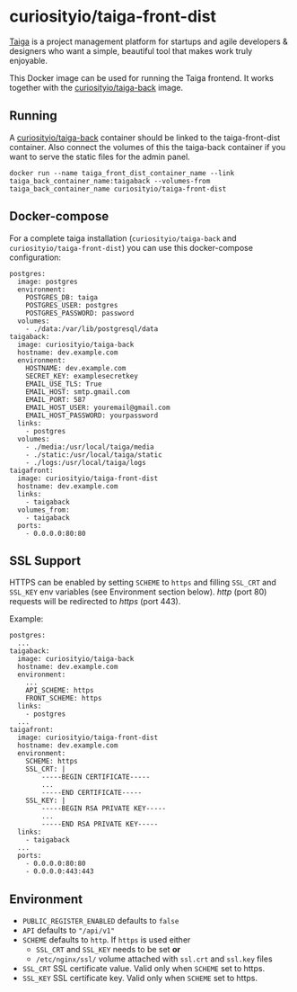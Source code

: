 # curiosityio/taiga-front-dist

[Taiga](https://taiga.io/) is a project management platform for startups and agile developers & designers who want a simple, beautiful tool that makes work truly enjoyable.

This Docker image can be used for running the Taiga frontend. It works together with the [curiosityio/taiga-back](https://registry.hub.docker.com/u/curiosityio/taiga-back/) image.

## Running

A [curiosityio/taiga-back](https://registry.hub.docker.com/u/curiosityio/taiga-back/) container should be linked to the taiga-front-dist container. Also connect the volumes of this the taiga-back container if you want to serve the static files for the admin panel.

```
docker run --name taiga_front_dist_container_name --link taiga_back_container_name:taigaback --volumes-from taiga_back_container_name curiosityio/taiga-front-dist
```

## Docker-compose

For a complete taiga installation (``curiosityio/taiga-back`` and ``curiosityio/taiga-front-dist``) you can use this docker-compose configuration:

```
postgres:
  image: postgres
  environment:
    POSTGRES_DB: taiga
    POSTGRES_USER: postgres
    POSTGRES_PASSWORD: password
  volumes:
    - ./data:/var/lib/postgresql/data
taigaback:
  image: curiosityio/taiga-back
  hostname: dev.example.com
  environment:
    HOSTNAME: dev.example.com
    SECRET_KEY: examplesecretkey
    EMAIL_USE_TLS: True
    EMAIL_HOST: smtp.gmail.com
    EMAIL_PORT: 587
    EMAIL_HOST_USER: youremail@gmail.com
    EMAIL_HOST_PASSWORD: yourpassword
  links:
    - postgres
  volumes:
    - ./media:/usr/local/taiga/media
    - ./static:/usr/local/taiga/static
    - ./logs:/usr/local/taiga/logs
taigafront:
  image: curiosityio/taiga-front-dist
  hostname: dev.example.com
  links:
    - taigaback
  volumes_from:
    - taigaback
  ports:
    - 0.0.0.0:80:80
```

## SSL Support

HTTPS can be enabled by setting ``SCHEME`` to ``https`` and filling ``SSL_CRT``
and ``SSL_KEY`` env variables (see Environment section below). *http* (port 80) 
requests will be redirected to *https* (port 443).

Example:

```
postgres:
  ...
taigaback:
  image: curiosityio/taiga-back
  hostname: dev.example.com
  environment:
    ...
    API_SCHEME: https
    FRONT_SCHEME: https
  links:
    - postgres
  ...
taigafront:
  image: curiosityio/taiga-front-dist
  hostname: dev.example.com
  environment:
    SCHEME: https
    SSL_CRT: |
        -----BEGIN CERTIFICATE-----
        ...
        -----END CERTIFICATE-----
    SSL_KEY: |
        -----BEGIN RSA PRIVATE KEY-----
        ...
        -----END RSA PRIVATE KEY-----
  links:
    - taigaback
  ...
  ports:
    - 0.0.0.0:80:80
    - 0.0.0.0:443:443
```

## Environment

* ``PUBLIC_REGISTER_ENABLED`` defaults to ``false``
* ``API`` defaults to ``"/api/v1"``
* ``SCHEME`` defaults to ``http``. If ``https`` is used either
  * ``SSL_CRT`` and ``SSL_KEY`` needs to be set **or** 
  * ``/etc/nginx/ssl/`` volume attached with ``ssl.crt`` and ``ssl.key`` files
* ``SSL_CRT`` SSL certificate value. Valid only when ``SCHEME`` set to https.
* ``SSL_KEY`` SSL certificate key. Valid only when ``SCHEME`` set to https.
